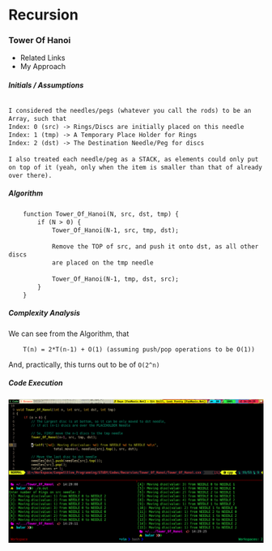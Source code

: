 # Recursion

### Tower Of Hanoi
+ Related Links
+ My Approach

###### **Initials / Assumptions**
    I considered the needles/pegs (whatever you call the rods) to be an Array, such that
    Index: 0 (src) -> Rings/Discs are initially placed on this needle
    Index: 1 (tmp) -> A Temporary Place Holder for Rings
    Index: 2 (dst) -> The Destination Needle/Peg for discs

    I also treated each needle/peg as a STACK, as elements could only put on top of it (yeah, only when the item is smaller than that of already over there).

##### **Algorithm**
```
    function Tower_Of_Hanoi(N, src, dst, tmp) {
        if (N > 0) {
            Tower_Of_Hanoi(N-1, src, tmp, dst);

            Remove the TOP of src, and push it onto dst, as all other discs
            are placed on the tmp needle

            Tower_Of_Hanoi(N-1, tmp, dst, src);
        }
    }
```

##### **Complexity Analysis**

We can see from the Algorithm, that
```
    T(n) = 2*T(n-1) + O(1) (assuming push/pop operations to be O(1)) 
```
And, practically, this turns out to be of `O(2^n)`

##### **Code Execution**
![Tower Of Hanoi Executed](./images/Tower_Of_Hanoi.png)
